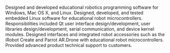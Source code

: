 Designed and developed educational robotics programming software for Windows, Mac OS X, and Linux. Designed, developed, and tested embedded Linux software for educational robot microcontrollers. Responsibilities included Qt user interface design/development, user libraries design/development, serial communication, and device kernel modules. Designed interfaces and integrated robot accessories such as the iRobot Create and Parrot AR.Drone with educational robot microcontrollers. Provided advanced product technical support to customers.